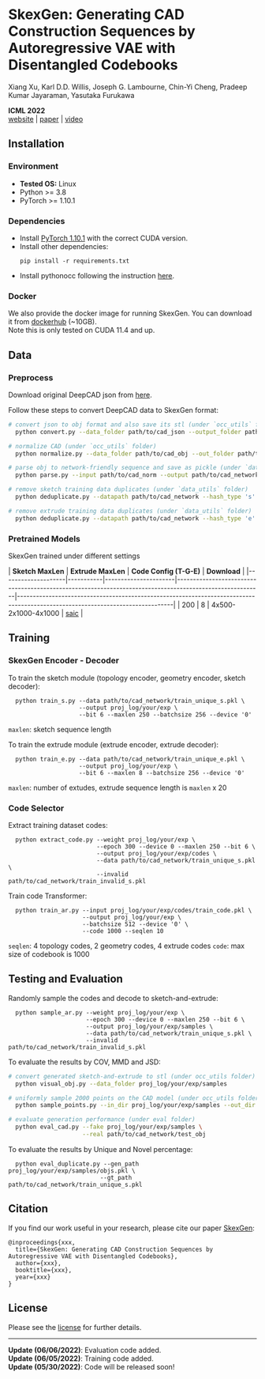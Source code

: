 # SkexGen: Generating CAD Construction Sequences by Autoregressive VAE with Disentangled Codebooks

Xiang Xu, Karl D.D. Willis, Joseph G. Lambourne, Chin-Yi Cheng, Pradeep Kumar Jayaraman, Yasutaka Furukawa

**ICML 2022**  
[website](https://samxuxiang.github.io/skexgen/index.html) | [paper]() | [video]()


## Installation

### Environment
* **Tested OS:** Linux
* Python >= 3.8
* PyTorch >= 1.10.1

### Dependencies
* Install [PyTorch 1.10.1](https://pytorch.org/get-started/previous-versions/) with the correct CUDA version.
* Install other dependencies:
    ```
    pip install -r requirements.txt
    ```
* Install pythonocc following the instruction [here](https://github.com/tpaviot/pythonocc-core).

### Docker
We also provide the docker image for running SkexGen. You can download it from [dockerhub](https://hub.docker.com/r/samxuxiang/skexgen) (~10GB). \
Note this is only tested on CUDA 11.4 and up. 

 
## Data

### Preprocess
Download original DeepCAD json from [here](https://github.com/ChrisWu1997/DeepCAD).

Follow these steps to convert DeepCAD data to SkexGen format:
```bash
# convert json to obj format and also save its stl (under `occ_utils` folder)
  python convert.py --data_folder path/to/cad_json --output_folder path/to/cad_obj

# normalize CAD (under `occ_utils` folder)
  python normalize.py --data_folder path/to/cad_obj --out_folder path/to/cad_norm

# parse obj to network-friendly sequence and save as pickle (under `data_utils` folder)
  python parse.py --input path/to/cad_norm --output path/to/cad_network --bit 6

# remove sketch training data duplicates (under `data_utils` folder)
  python deduplicate.py --datapath path/to/cad_network --hash_type 's'

# remove extrude training data duplicates (under `data_utils` folder)
  python deduplicate.py --datapath path/to/cad_network --hash_type 'e'
```
### Pretrained Models
SkexGen trained under different settings 

| **Sketch MaxLen** | **Extrude MaxLen** | **Code Config (T-G-E)** | **Download** |
|--------------------|-----------|----------------------|---------------------------------------------------------------------------------------------------------|-------------------------------------------------------------------------------------------------------------------------------|
| 200              | 8      | 4x500-2x1000-4x1000    | [saic](https://github.com/saic-vul/saic_depth_completion/tree/94bececdf12bb9867ce52c970bb2d11dee948d37) | 

## Training

### SkexGen Encoder - Decoder
To train the sketch module (topology encoder, geometry encoder, sketch decoder):
  ```
    python train_s.py --data path/to/cad_network/train_unique_s.pkl \
                      --output proj_log/your/exp \
                      --bit 6 --maxlen 250 --batchsize 256 --device '0' 
  ```
  `maxlen`: sketch sequence length

To train the extrude module (extrude encoder, extrude decoder):
  ```
    python train_e.py --data path/to/cad_network/train_unique_e.pkl \
                      --output proj_log/your/exp \
                      --bit 6 --maxlen 8 --batchsize 256 --device '0'
  ```
  `maxlen`: number of extudes, extrude sequence length is `maxlen` x 20

### Code Selector
Extract training dataset codes:
  ```
    python extract_code.py --weight proj_log/your/exp \
                           --epoch 300 --device 0 --maxlen 250 --bit 6 \
                           --output proj_log/your/exp/codes \
                           --data path/to/cad_network/train_unique_s.pkl \
                           --invalid path/to/cad_network/train_invalid_s.pkl 
  ```

Train code Transformer: 
  ```
    python train_ar.py --input proj_log/your/exp/codes/train_code.pkl \
                       --output proj_log/your/exp \
                       --batchsize 512 --device '0' \
                       --code 1000 --seqlen 10
  ```
  `seqlen`: 4 topology codes, 2 geometry codes, 4 extrude codes 
  `code`: max size of codebook is 1000



## Testing and Evaluation
Randomly sample the codes and decode to sketch-and-extrude: 
  ```
    python sample_ar.py --weight proj_log/your/exp \
                        --epoch 300 --device 0 --maxlen 250 --bit 6 \
                        --output proj_log/your/exp/samples \
                        --data path/to/cad_network/train_unique_s.pkl \
                        --invalid path/to/cad_network/train_invalid_s.pkl 
  ```

To evaluate the results by COV, MMD and JSD:
```bash
# convert generated sketch-and-extrude to stl (under occ_utils folder)
  python visual_obj.py --data_folder proj_log/your/exp/samples

# uniformly sample 2000 points on the CAD model (under occ_utils folder)
  python sample_points.py --in_dir proj_log/your/exp/samples --out_dir pcd

# evaluate generation performance (under eval folder)
  python eval_cad.py --fake proj_log/your/exp/samples \
                     --real path/to/cad_network/test_obj
```


To evaluate the results by Unique and Novel percentage:
  ```
    python eval_duplicate.py --gen_path proj_log/your/exp/samples/objs.pkl \
                            --gt_path path/to/cad_network/train_unique_s.pkl
  ```

## Citation
If you find our work useful in your research, please cite our paper [SkexGen](https://samxuxiang.github.io/skexgen):
```
@inproceedings{xxx,
  title={SkexGen: Generating CAD Construction Sequences by Autoregressive VAE with Disentangled Codebooks},
  author={xxx},
  booktitle={xxx},
  year={xxx}
}
```

## License
Please see the [license](LICENSE) for further details.

---
**Update (06/06/2022)**: Evaluation code added.\
**Update (06/05/2022)**: Training code added.\
**Update (05/30/2022)**: Code will be released soon!
